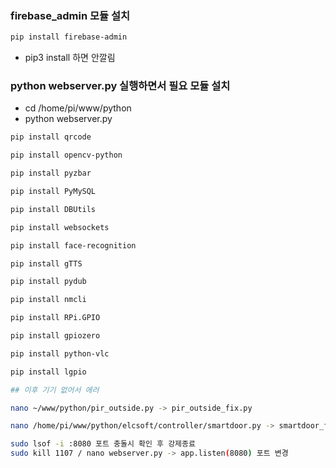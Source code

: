 ### firebase_admin 모듈 설치

```bash
pip install firebase-admin

```
- pip3 install 하면 안깔림

### python webserver.py 실행하면서 필요 모듈 설치

- cd /home/pi/www/python
- python webserver.py

```bash
pip install qrcode

pip install opencv-python

pip install pyzbar

pip install PyMySQL

pip install DBUtils

pip install websockets

pip install face-recognition

pip install gTTS

pip install pydub

pip install nmcli

pip install RPi.GPIO

pip install gpiozero

pip install python-vlc

pip install lgpio

## 이후 기기 없어서 에러

nano ~/www/python/pir_outside.py -> pir_outside_fix.py

nano /home/pi/www/python/elcsoft/controller/smartdoor.py -> smartdoor_fix.py

sudo lsof -i :8080 포트 충돌시 확인 후 강제종료
sudo kill 1107 / nano webserver.py -> app.listen(8080) 포트 변경

```



















